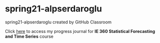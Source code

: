 # spring21-alpserdaroglu
spring21-alpserdaroglu created by GitHub Classroom

Click [here](https://bu-ie-360.github.io/spring21-alpserdaroglu/) to access my progress journal for **IE 360 Statistical Forecasting and Time Series** course

